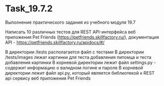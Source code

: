 # Task_19.7.2
Выполнение практического задания из учебного модуля 19.7

Написать 10 различных тестов для REST API-интерфейса веб приложения Pet Friends (https://petfriends.skillfactory.ru/), 
документация API - https://petfriends.skillfactory.ru/apidocs/#/

В директории /tests располагается файл с тестами
В директории /tests/images лежат картинки для теста добавления питомца и теста добавления картинки
В корневой директории лежит файл settings.py - содержит информацию о валидном логине и пароле
В корневой директории лежит файл api.py, который является библиотекой к REST api сервису веб приложения Pet Friends

